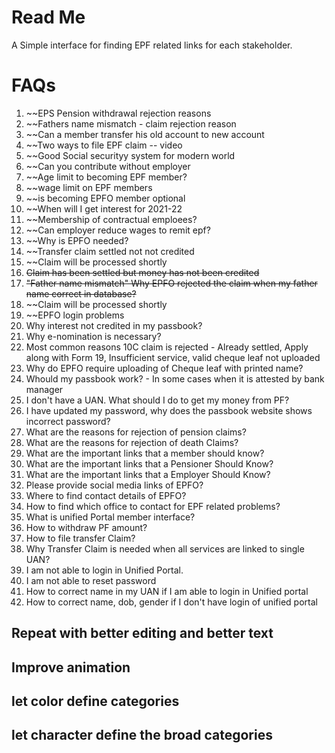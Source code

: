 # Read Me
A Simple interface for finding EPF related links for each stakeholder.

# FAQs
1. ~~EPS Pension withdrawal rejection reasons
2. ~~Fathers name mismatch - claim rejection reason
3. ~~Can a member transfer his old account to new account
4. ~~Two ways to file EPF claim -- video
5. ~~Good Social securityy system for modern world
6. ~~Can you contribute without employer
7. ~~Age limit to becoming EPF member?
8. ~~wage limit on EPF members
9. ~~is becoming EPFO member optional
10. ~~When will I get interest for 2021-22
11. ~~Membership of contractual emploees?
12. ~~Can employer reduce wages to remit epf?
13. ~~Why is EPFO needed?
14. ~~Transfer claim settled not not credited
15. ~~Claim will be processed shortly
16. ~~Claim has been settled but money has not been credited~~
17. ~~"Father name mismatch" Why EPFO rejected the claim when my father name correct in database?~~
18. ~~Claim will be processed shortly
19. ~~EPFO login problems
20. Why interest not credited in my passbook?
21. Why e-nomination is necessary?
22. Most common reasons 10C claim is rejected - Already settled, Apply along with Form 19, Insufficient service, valid cheque leaf not uploaded
23. Why do EPFO require uploading of Cheque leaf with printed name?
24. Whould my passbook work? - In some cases when it is attested by bank manager
25. I don't have a UAN. What should I do to get my money from PF?
26. I have updated my password, why does the passbook website shows incorrect password?
27. What are the reasons for rejection of pension claims?
28. What are the reasons for rejection of death Claims?
29. What are the important links that a member should know?
30. What are the important links that a Pensioner Should Know?
31. What are the important links that a Employer Should Know?
32. Please provide social media links of EPFO?
33. Where to find contact details of EPFO?
34. How to find which office to contact for EPF related problems?
35. What is unified Portal member interface?
36. How to withdraw PF amount?
37. How to file transfer Claim?
38. Why Transfer Claim is needed when all services are linked to single UAN?
39. I am not able to login in Unified Portal.
40. I am not able to reset password
41. How to correct name in my UAN if I am able to login in Unified portal
42. How to correct name, dob, gender if I don't have login of unified portal

## Repeat with better editing and better text
## Improve animation
## let color define categories
## let character define the broad categories
